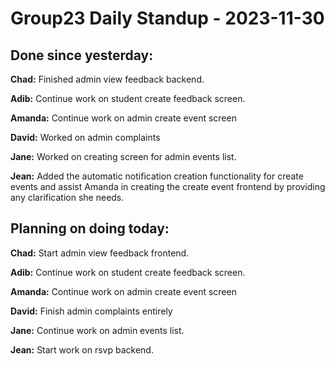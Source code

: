 # Group23 Daily Standup - 2023-11-30

## Done since yesterday:

**Chad:** Finished admin view feedback backend.

**Adib:** Continue work on student create feedback screen.

**Amanda:** Continue work on admin create event screen

**David:** Worked on admin complaints

**Jane:** Worked on creating screen for admin events list.

**Jean:** Added the automatic notification creation functionality for create events and assist Amanda in creating the create event frontend by providing any clarification she needs.

## Planning on doing today:

**Chad:** Start admin view feedback frontend.

**Adib:** Continue work on student create feedback screen.

**Amanda:** Continue work on admin create event screen

**David:** Finish admin complaints entirely

**Jane:** Continue work on admin events list.

**Jean:** Start work on rsvp backend.
